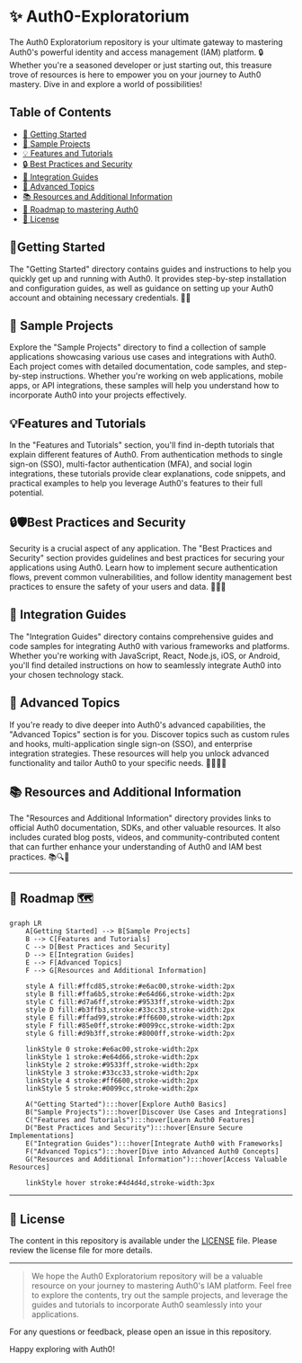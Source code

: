 # ✨ Auth0-Exploratorium

The Auth0 Exploratorium repository is your ultimate gateway to mastering Auth0's powerful identity and access management (IAM) platform. 🔒 Whether you're a seasoned developer or just starting out, this treasure trove of resources is here to empower you on your journey to Auth0 mastery. Dive in and explore a world of possibilities! 

## Table of Contents

- [🚀 Getting Started](#getting-started)
- [🌟 Sample Projects](#sample-projects)
- [💡 Features and Tutorials](#features-and-tutorials)
- [🔒 Best Practices and Security](#best-practices-and-security)
- [🔗 Integration Guides](#integration-guides)
- [🌈 Advanced Topics](#advanced-topics)
- [📚 Resources and Additional Information](#resources-and-additional-information)
- [🧭 Roadmap to mastering Auth0](#Roadmap)
- [📝 License](#license)

## 🚀Getting Started

The "Getting Started" directory contains guides and instructions to help you quickly get up and running with Auth0. It provides step-by-step installation and configuration guides, as well as guidance on setting up your Auth0 account and obtaining necessary credentials. 🏁📖

## 🌟 Sample Projects

Explore the "Sample Projects" directory to find a collection of sample applications showcasing various use cases and integrations with Auth0. Each project comes with detailed documentation, code samples, and step-by-step instructions. Whether you're working on web applications, mobile apps, or API integrations, these samples will help you understand how to incorporate Auth0 into your projects effectively.

## 💡Features and Tutorials

In the "Features and Tutorials" section, you'll find in-depth tutorials that explain different features of Auth0. From authentication methods to single sign-on (SSO), multi-factor authentication (MFA), and social login integrations, these tutorials provide clear explanations, code snippets, and practical examples to help you leverage Auth0's features to their full potential.

## 🔒🛡️Best Practices and Security 

Security is a crucial aspect of any application. The "Best Practices and Security" section provides guidelines and best practices for securing your applications using Auth0. Learn how to implement secure authentication flows, prevent common vulnerabilities, and follow identity management best practices to ensure the safety of your users and data. 🤝🚀🧩

## 🔗 Integration Guides

The "Integration Guides" directory contains comprehensive guides and code samples for integrating Auth0 with various frameworks and platforms. Whether you're working with JavaScript, React, Node.js, iOS, or Android, you'll find detailed instructions on how to seamlessly integrate Auth0 into your chosen technology stack.

## 🌈 Advanced Topics

If you're ready to dive deeper into Auth0's advanced capabilities, the "Advanced Topics" section is for you. Discover topics such as custom rules and hooks, multi-application single sign-on (SSO), and enterprise integration strategies. These resources will help you unlock advanced functionality and tailor Auth0 to your specific needs. 💫🧙‍♀️🚀

## 📚 Resources and Additional Information

The "Resources and Additional Information" directory provides links to official Auth0 documentation, SDKs, and other valuable resources. It also includes curated blog posts, videos, and community-contributed content that can further enhance your understanding of Auth0 and IAM best practices. 📚🔍🌟

---

## 🧭 Roadmap 🗺️

```mermaid
graph LR
    A[Getting Started] --> B[Sample Projects]
    B --> C[Features and Tutorials]
    C --> D[Best Practices and Security]
    D --> E[Integration Guides]
    E --> F[Advanced Topics]
    F --> G[Resources and Additional Information]

    style A fill:#ffcd85,stroke:#e6ac00,stroke-width:2px
    style B fill:#ffa6b5,stroke:#e64d66,stroke-width:2px
    style C fill:#d7a6ff,stroke:#9533ff,stroke-width:2px
    style D fill:#b3ffb3,stroke:#33cc33,stroke-width:2px
    style E fill:#ffad99,stroke:#ff6600,stroke-width:2px
    style F fill:#85e0ff,stroke:#0099cc,stroke-width:2px
    style G fill:#d9b3ff,stroke:#8000ff,stroke-width:2px

    linkStyle 0 stroke:#e6ac00,stroke-width:2px
    linkStyle 1 stroke:#e64d66,stroke-width:2px
    linkStyle 2 stroke:#9533ff,stroke-width:2px
    linkStyle 3 stroke:#33cc33,stroke-width:2px
    linkStyle 4 stroke:#ff6600,stroke-width:2px
    linkStyle 5 stroke:#0099cc,stroke-width:2px

    A("Getting Started"):::hover[Explore Auth0 Basics]
    B("Sample Projects"):::hover[Discover Use Cases and Integrations]
    C("Features and Tutorials"):::hover[Learn Auth0 Features]
    D("Best Practices and Security"):::hover[Ensure Secure Implementations]
    E("Integration Guides"):::hover[Integrate Auth0 with Frameworks]
    F("Advanced Topics"):::hover[Dive into Advanced Auth0 Concepts]
    G("Resources and Additional Information"):::hover[Access Valuable Resources]

    linkStyle hover stroke:#4d4d4d,stroke-width:3px

```
---

## 📝 License

The content in this repository is available under the [LICENSE](LICENSE) file. Please review the license file for more details.

---

> We hope the Auth0 Exploratorium repository will be a valuable resource on your journey to mastering Auth0's IAM platform. Feel free to explore the contents, try out the sample projects, and leverage the guides and tutorials to incorporate Auth0 seamlessly into your applications.

For any questions or feedback, please open an issue in this repository.

Happy exploring with Auth0!


